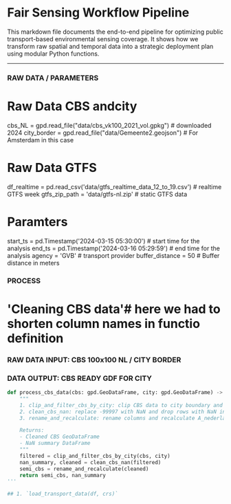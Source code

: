 # Fair Sensing Workflow Pipeline

This markdown file documents the end-to-end pipeline for optimizing public transport-based environmental sensing coverage. It shows how we transform raw spatial and temporal data into a strategic deployment plan using modular Python functions.

---

### RAW DATA / PARAMETERS 

# Raw Data CBS andcity
cbs_NL  = gpd.read_file("data/cbs_vk100_2021_vol.gpkg") # downloaded 2024
city_border = gpd.read_file("data/Gemeente2.geojson") # For Amsterdam in this case 

# Raw Data GTFS
df_realtime = pd.read_csv('data/gtfs_realtime_data_12_to_19.csv') # realtime GTFS week
gtfs_zip_path = 'data/gtfs-nl.zip' # static GTFS data

# Paramters
start_ts = pd.Timestamp('2024-03-15 05:30:00') # start time for the analysis
end_ts = pd.Timestamp('2024-03-16 05:29:59') # end time for the analysis
agency = 'GVB' # transport provider
buffer_distance = 50  # Buffer distance in meters

### PROCESS

#  'Cleaning CBS data'# here we had to shorten column names in functio definition


### RAW DATA INPUT: CBS 100x100 NL / CITY BORDER
### DATA OUTPUT: CBS READY GDF FOR CITY 

```python
def process_cbs_data(cbs: gpd.GeoDataFrame, city: gpd.GeoDataFrame) -> tuple[gpd.GeoDataFrame, pd.DataFrame]:
    """
    1. clip_and_filter_cbs_by_city: clip CBS data to city boundary and select relevant columns  
    2. clean_cbs_nan: replace -99997 with NaN and drop rows with NaN in 'aantal_inwoners'  
    3. rename_and_recalculate: rename columns and recalculate A_nederlan, A_west_mig, A_n_west_mig  

    Returns:
    - Cleaned CBS GeoDataFrame
    - NaN summary DataFrame
    """
    filtered = clip_and_filter_cbs_by_city(cbs, city)
    nan_summary, cleaned = clean_cbs_nan(filtered)
    semi_cbs = rename_and_recalculate(cleaned)
    return semi_cbs, nan_summary
'''

## 1. `load_transport_data(df, crs)`



